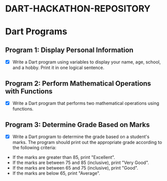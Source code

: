 # DART-HACKATHON-REPOSITORY

# Dart Programs



## Program 1: Display Personal Information
- [X] Write a Dart program using variables to display your name, age, school, and a hobby. Print it in one logical sentence.

## Program 2: Perform Mathematical Operations with Functions
- [X] Write a Dart program that performs two mathematical operations using functions.

## Program 3: Determine Grade Based on Marks
- [X] Write a Dart program to determine the grade based on a student's marks. The program should print out the appropriate grade according to the following criteria:
- If the marks are greater than 85, print "Excellent".
- If the marks are between 75 and 85 (inclusive), print "Very Good".
- If the marks are between 65 and 75 (inclusive), print "Good".
- If the marks are below 65, print "Average".
